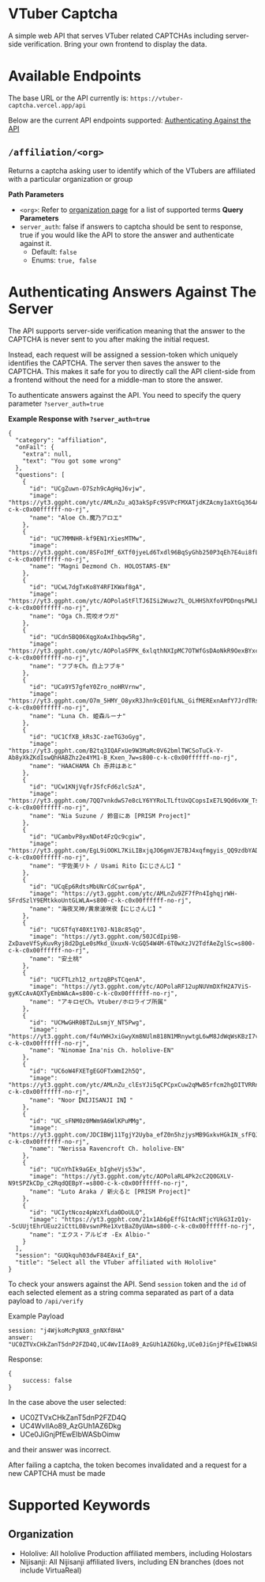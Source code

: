 # VTuber Captcha

A simple web API that serves VTuber related CAPTCHAs including server-side verification. 
Bring your own frontend to display the data.

# Available Endpoints
The base URL or the API currently is: `https://vtuber-captcha.vercel.app/api`

Below are the current API endpoints supported:
[Authenticating Against the API](https://github.com/pinapelz/vtuber-captcha/wiki/Authenticating-Answers-Against-the-API)

## `/affiliation/<org>`
Returns a captcha asking user to identify which of the VTubers are affiliated with a particular organization or group

**Path Parameters**
- `<org>`: Refer to [organization page](https://github.com/pinapelz/vtuber-captcha/wiki/Supported-Terms#organizations) for a list of supported terms
  **Query Parameters**
- `server_auth`: false if answers to captcha should be sent to response, true if you would like the API to store the answer and authenticate against it.
    - Default: `false`
    - Enums: `true, false`



# Authenticating Answers Against The Server
The API supports server-side verification meaning that the answer to the CAPTCHA is never sent to you after making the initial request.

Instead, each request will be assigned a session-token which uniquely identifies the CAPTCHA. The server then saves the answer to the CAPTCHA.
This makes it safe for you to directly call the API client-side from a frontend without the need for a middle-man to store the answer.

To authenticate answers against the API. You need to specify the query parameter `?server_auth=true`

**Example Response with `?server_auth=true`**
```
{
  "category": "affiliation",
  "onFail": {
    "extra": null,
    "text": "You got some wrong"
  },
  "questions": [
    {
      "id": "UCgZuwn-O7Szh9cAgHqJ6vjw",
      "image": "https://yt3.ggpht.com/ytc/AMLnZu_aQ3akSpFc9SVPcFMXATjdKZAcmy1aXtGq364A=s800-c-k-c0x00ffffff-no-rj",
      "name": "Aloe Ch.魔乃アロエ"
    },
    {
      "id": "UC7MMNHR-kf9EN1rXiesMTMw",
      "image": "https://yt3.ggpht.com/8SFoIMf_6XTf0jyeLd6Txdl96BqSyGhb250P3qEh7E4ui8fLNxLXLiLf7phYVy0CIYx3as42=s800-c-k-c0x00ffffff-no-rj",
      "name": "Magni Dezmond Ch. HOLOSTARS-EN"
    },
    {
      "id": "UCwL7dgTxKo8Y4RFIKWaf8gA",
      "image": "https://yt3.ggpht.com/ytc/AOPolaStFlTJ6ISi2Wuwz7L_OLHHShXfoVPDDnqsPWLb=s800-c-k-c0x00ffffff-no-rj",
      "name": "Oga Ch.荒咬オウガ"
    },
    {
      "id": "UCdn5BQ06XqgXoAxIhbqw5Rg",
      "image": "https://yt3.ggpht.com/ytc/AOPolaSFPK_6xlqthNXIpMC7OTWfGsDAoNkR9OexBYxcpA=s800-c-k-c0x00ffffff-no-rj",
      "name": "フブキCh。白上フブキ"
    },
    {
      "id": "UCa9Y57gfeY0Zro_noHRVrnw",
      "image": "https://yt3.ggpht.com/O7m_5HMY_O8yxR3Jhn9cEO1fLNL_GifMERExnAmfY7JrdTRsTjNijTcNYTPN97Llj3zGn8Susw=s800-c-k-c0x00ffffff-no-rj",
      "name": "Luna Ch. 姫森ルーナ"
    },
    {
      "id": "UC1CfXB_kRs3C-zaeTG3oGyg",
      "image": "https://yt3.ggpht.com/B2tq3IQAFxUe9W3MaMc0V62bmlTWCSoTuCk-Y-Ab8yXkZKdIswQhHABZhz2e4YM1-B_Kxen_7w=s800-c-k-c0x00ffffff-no-rj",
      "name": "HAACHAMA Ch 赤井はあと"
    },
    {
      "id": "UCw1KNjVqfrJSfcFd6zlcSzA",
      "image": "https://yt3.ggpht.com/7QQ7vnkdwS7e8cLY6YYRoLTLftUxQCopsIxE7L9Qd6vXW_TsCjb4YZDVqYTJ3qceAAqWtwQH=s800-c-k-c0x00ffffff-no-rj",
      "name": "Nia Suzune / 鈴音にあ [PRISM Project]"
    },
    {
      "id": "UCambvP8yxNDot4FzQc9cgiw",
      "image": "https://yt3.ggpht.com/EgL9iOOKL7KiLIBxjqJO6gmVJE7BJ4xqfmgyis_QQ9zdbYAD_Pco7xagjdpWCTFoPbgxEXyJ=s800-c-k-c0x00ffffff-no-rj",
      "name": "宇佐美リト / Usami Rito【にじさんじ】"
    },
    {
      "id": "UCqEp6RdtsMbUNrCdCswr6pA",
      "image": "https://yt3.ggpht.com/ytc/AMLnZu9ZF7fPn4IghqjrWH-SFrdSzlY9EMtkkoUntGLWLA=s800-c-k-c0x00ffffff-no-rj",
      "name": "海夜叉神/黄泉波咲夜【にじさんじ】"
    },
    {
      "id": "UC6TfqY40Xt1Y0J-N18c85qQ",
      "image": "https://yt3.ggpht.com/50JCdIpi9B-ZxDaveVfSyKuvRyj8d2DgLe0sMkd_UxuxN-VcGQ54W4M-6T0wXzJV2TdfAeZglSc=s800-c-k-c0x00ffffff-no-rj",
      "name": "安土桃"
    },
    {
      "id": "UCFTLzh12_nrtzqBPsTCqenA",
      "image": "https://yt3.ggpht.com/ytc/AOPolaRF12upNUVmDXfH2A7ViS-gyKCcAvAQXTyEmbWAcA=s800-c-k-c0x00ffffff-no-rj",
      "name": "アキロゼCh。Vtuber/ホロライブ所属"
    },
    {
      "id": "UCMwGHR0BTZuLsmjY_NT5Pwg",
      "image": "https://yt3.ggpht.com/f4uYWHJxiGwyXm8NUlm818N1MRnywtgL6wM8JdWqWsKBzI7v1eg8dxDWG7igkWuukUSiufydqPg=s800-c-k-c0x00ffffff-no-rj",
      "name": "Ninomae Ina'nis Ch. hololive-EN"
    },
    {
      "id": "UC6oW4FXETgEGOFTxWmI2h5Q",
      "image": "https://yt3.ggpht.com/ytc/AMLnZu_clEsYJi5qCPCpxCuw2qMwB5rfcm2hgDITVRRn=s800-c-k-c0x00ffffff-no-rj",
      "name": "Noor【NIJISANJI IN】"
    },
    {
      "id": "UC_sFNM0z0MWm9A6WlKPuMMg",
      "image": "https://yt3.ggpht.com/JDCIBWj11TgjY2Uyba_efZ0n5hzjysMB9GxkvHGkIN_sfFQJR5mx3iVPqgJ96IPcYjZpCLsb=s800-c-k-c0x00ffffff-no-rj",
      "name": "Nerissa Ravencroft Ch. hololive-EN"
    },
    {
      "id": "UCnYhIk9aGEx_bIgheVjs53w",
      "image": "https://yt3.ggpht.com/ytc/AOPolaRL4Pk2cC2Q0GXLV-N9tSPZkCDp_c2RqdQEBpY-=s800-c-k-c0x00ffffff-no-rj",
      "name": "Luto Araka / 新火ると [PRISM Project]"
    },
    {
      "id": "UCIytNcoz4pWzXfLda0DoULQ",
      "image": "https://yt3.ggpht.com/21x1Ab6pEffGItAcNTjcYUkG3IzQ1y--5cUUjtEhrUEuz2iCttL08vswnPRe1XvtBaZ0yUAm=s800-c-k-c0x00ffffff-no-rj",
      "name": "エクス・アルビオ -Ex Albio-"
    }
  ],
  "session": "GUQkquh03dwF84EAxif_EA",
  "title": "Select all the VTuber affiliated with Hololive"
}
```

To check your answers against the API. Send `session` token and the `id` of each selected element as a string comma separated as part of a data payload to `/api/verify`

Example Payload
```
session: "j4WjkoMcPgNX8_gnNXf8HA"
answer: "UC0ZTVxCHkZanT5dnP2FZD4Q,UC4WvIIAo89_AzGUh1AZ6Dkg,UCe0JiGnjPfEwEIbWASbOimw"
```
Response:
```
{
    success: false
}
```
In the case above the user selected:
- UC0ZTVxCHkZanT5dnP2FZD4Q
- UC4WvIIAo89_AzGUh1AZ6Dkg
- UCe0JiGnjPfEwEIbWASbOimw

and their answer was incorrect.

After failing a captcha, the token becomes invalidated and a request for a new CAPTCHA must be made

# Supported Keywords
## Organization
- Hololive: All hololive Production affiliated members, including Holostars
- Nijisanji: All Nijisanji affiliated livers, including EN branches (does not include VirtuaReal)